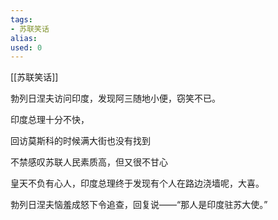 ```yaml
---
tags: 
- 苏联笑话 
alias:
used: 0
---
```

[[苏联笑话]]

勃列日涅夫访问印度，发现阿三随地小便，窃笑不已。 

印度总理十分不快，

回访莫斯科的时候满大街也没有找到

不禁感叹苏联人民素质高，但又很不甘心

皇天不负有心人，印度总理终于发现有个人在路边浇墙呢，大喜。

勃列日涅夫恼羞成怒下令追查，回复说——“那人是印度驻苏大使。”


